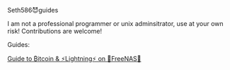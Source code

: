 Seth586😈guides

I am not a professional programmer or unix adminsitrator, use at your own risk!
Contributions are welcome!

Guides:

[Guide to ₿itcoin & ⚡Lightning️⚡ on 🦈FreeNAS🦈](FreeNAS/README.md)
